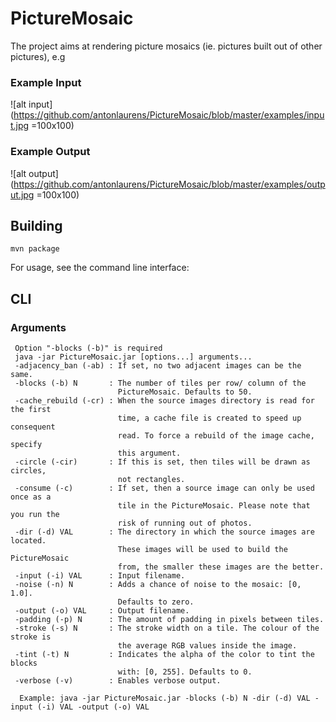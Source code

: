 # PictureMosaic

The project aims at rendering picture mosaics (ie. pictures built out of other pictures), e.g

### Example Input

![alt input](https://github.com/antonlaurens/PictureMosaic/blob/master/examples/input.jpg =100x100)

### Example Output

![alt output](https://github.com/antonlaurens/PictureMosaic/blob/master/examples/output.jpg =100x100)


## Building

```
mvn package
```

For usage, see the command line interface:

## CLI

### Arguments

```
 Option "-blocks (-b)" is required
 java -jar PictureMosaic.jar [options...] arguments...
 -adjacency_ban (-ab) : If set, no two adjacent images can be the same.
 -blocks (-b) N       : The number of tiles per row/ column of the
                        PictureMosaic. Defaults to 50.
 -cache_rebuild (-cr) : When the source images directory is read for the first
                        time, a cache file is created to speed up consequent
                        read. To force a rebuild of the image cache, specify
                        this argument.
 -circle (-cir)       : If this is set, then tiles will be drawn as circles,
                        not rectangles.
 -consume (-c)        : If set, then a source image can only be used once as a
                        tile in the PictureMosaic. Please note that you run the
                        risk of running out of photos.
 -dir (-d) VAL        : The directory in which the source images are located.
                        These images will be used to build the PictureMosaic
                        from, the smaller these images are the better.
 -input (-i) VAL      : Input filename.
 -noise (-n) N        : Adds a chance of noise to the mosaic: [0, 1.0].
                        Defaults to zero.
 -output (-o) VAL     : Output filename.
 -padding (-p) N      : The amount of padding in pixels between tiles.
 -stroke (-s) N       : The stroke width on a tile. The colour of the stroke is
                        the average RGB values inside the image.
 -tint (-t) N         : Indicates the alpha of the color to tint the blocks
                        with: [0, 255]. Defaults to 0.
 -verbose (-v)        : Enables verbose output.

  Example: java -jar PictureMosaic.jar -blocks (-b) N -dir (-d) VAL -input (-i) VAL -output (-o) VAL
```